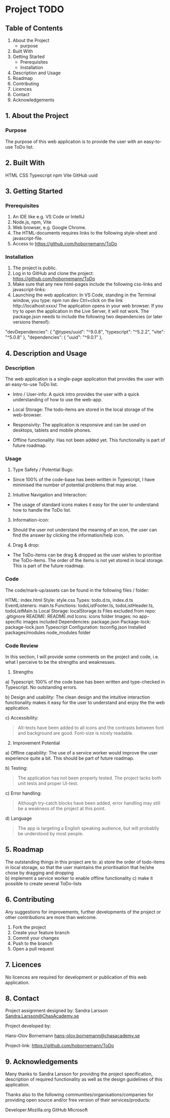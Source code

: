 # Project TODO

## Table of Contents

1. About the Project
   - purpose
2. Built With
3. Getting Started
   - Prerequisites
   - Installation
4. Description and Usage
5. Roadmap
6. Contributing
7. Licences
8. Contact
9. Acknowledgements

## 1. About the Project

### Purpose

The purpose of this web application is to provide the user with an easy-to-use ToDo list.



## 2. Built With

HTML
CSS
Typescript
npm
Vite
GitHub
uuid


## 3. Getting Started

### Prerequisites

1. An IDE like e.g. VS Code or IntelliJ
2. Node.js, npm, Vite
3. Web browser, e.g. Google Chrome.
4. The HTML-documents requires links to the following style-sheet and javascript-file.
    <script type="module" src="/src/main.ts" defer></script>
    <link rel="stylesheet" href="/src/styles/main.css">
    <link rel="icon" href="/icons/check-mark-button-svgrepo-com.svg" type="image/svg">
5. Access to https://github.com/hobornemann/ToDo

### Installation

1. The project is public. 
2. Log in to GitHub and clone the project:
   https://github.com/hobornemann/ToDo
3. Make sure that any new html-pages include the following css-links and javascript-links:
    <script type="module" src="/src/main.ts" defer></script>
    <link rel="stylesheet" href="/src/styles/main.css">
    <link rel="icon" href="/icons/check-mark-button-svgrepo-com.svg" type="image/svg">
4. Launching the web application: In VS Code, standing in the Terminal window, you type: npm run dev
Ctrl+click on the link http://localhost:xxxx/
The application opens in your web browser.
If you try to open the application in the Live Server, it will not work. 
The package.json needs to include the following two dependencies (or later versions thereof): 

"devDependencies": {
    "@types/uuid": "^9.0.8",
    "typescript": "^5.2.2",
    "vite": "^5.0.8"
  },
  "dependencies": {
    "uuid": "^9.0.1"
  },

## 4. Description and Usage

### Description

The web application is a single-page application that provides the user with an easy-to-use ToDo list. 

- Intro / User-info:  A quick intro provides the user with a quick understanding of how to use the web-app.

- Local Storage: The todo-items are stored in the local storage of the web-browser.

- Responsivity: The application is responsive and can be used on desktops, tablets and mobile phones.

- Offline functionality: Has not been added yet. This functionality is part of future roadmap.


### Usage

1. Type Safety / Potential Bugs:
- Since 100% of the code-base has been written in Typescript, I have minimised the number of potential problems that may arise. 

2. Intuitive Navigation and Interaction:

-  The usage of standard icons makes it easy for the user to understand how to handle the ToDo list. 

3. Information-icon:

-  Should the user not understand the meaning of an icon, the user can find the answer by clicking the information/help icon. 

4. Drag & drop:

-  The ToDo-items can be drag & dropped as the user wishes to prioritise the ToDo-items. The order of the items is not yet stored in local storage. This is part of the future roadmap.    




### Code

The code/mark-up/assets can be found in the following files / folder:

HTML:                               index.html
Style:                              style.css 
Types:                              todo.d.ts, index.d.ts
EventListeners:                     main.ts
Functions:                          todoListFooter.ts, todoListHeader.ts, todoListMain.ts
Local Storage:                      localStorage.ts
Files excluded from repo:           .gitignore
README:                             README.md
Icons:                              icons folder
Images:                             no app-specific images included
Dependencies:                       package.json
Package-lock:                       package-lock.json
Typescript Configuration:           tsconfig.json
Installed packages/modules          node_modules folder


### Code Review 

In this section, I will provide some comments on the project and code, i.e. what I perceive to be the strengths and weaknesses. 

1. Strengths

a) Typescript:
100% of the code base has been written and type-checked in Typescript. No outstanding errors.

b) Design and usability:
The clean design and the intuitive interaction functionality makes it easy for the user to understand and enjoy the the web application.

c) Accessibility:
> Alt-texts have been added to all icons and the contrasts between font and background are good. Font-size is nicely readable.


2. Improvement Potential

a) Offline capability:
The use of a service worker would improve the user experience quite a bit. This should be part of future roadmap.

b) Testing:
> The application has not been properly tested. The project lacks both unit tests and proper UI-test. 

c) Error handling:
> Although try-catch blocks have been added, error handling may still be a weakness of the project at this point.

d) Language
> The app is targeting a English speaking audience, but will probablly be understood by most people. 
 



## 5. Roadmap 

The outstanding things in this project are to:
a) store the order of todo-items in local storage, so that the user maintains the prioritisation that he/she chose by dragging and dropping  
b) implement a service worker to enable offline functionality
c) make it possible to create several ToDo-lists


## 6. Contributing

Any suggestions for improvements, further developments of the project or other contributions are more than welcome.

1. Fork the project
2. Create your feature branch
3. Commit your changes
4. Push to the branch
5. Open a pull request

## 7. Licences

No licences are required for development or publication of this web application. 

## 8. Contact

Project assignment designed by:
Sandra Larsson
Sandra.Larsson@ChasAcademy.se

Project developed by:

Hans-Olov Bornemann
hans-olov.bornemann@chasacademy.se

Project-link:
https://github.com/hobornemann/ToDo

## 9. Acknowledgements

Many thanks to Sandra Larsson for providing the project specification, description of required functionality as well as the design guidelines of this application.

Thanks also to the following communities/organisations/companies for providing open source and/or free version of their services/products:

Developer.Mozilla.org
GitHub
Microsoft




